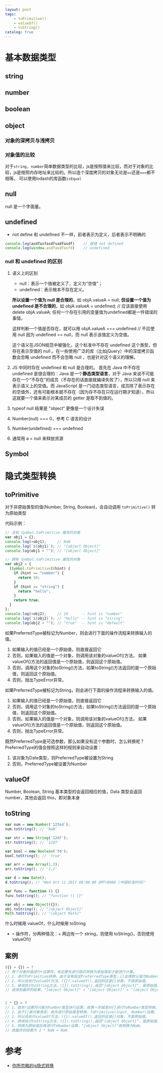 ```yaml
---
layout: post
tags: 
    - toPrimitive()
    - valueOf()
    - toString()
catalog: true
---
```



# 基本数据类型
## string
## number
## boolean
## object
### 对象的深拷贝与浅拷贝
### 对象值的比较

对于`string, number`简单数据类型的比较，js是按照值来比较，而对于对象的比较，js是按照内存地址来比较的。所以连个深度拷贝的对象无论是`==`还是`===`都不相等。
可以使用lodash的库函数`isEqual`

## null
null 是一个字面量。

## undefined
- not define 和 undefined 不一样，前者表示为定义，后者表示不明确的
```js
console.log(asdfasfasdfsadfasdf)    // 报错 not defined
console.log(window.asdfasdfasfd)    // undefined
```

### null 和 undefined 的区别
1. 语义上的区别
   - null：表示一个值被定义了，定义为“空值”；
   - undefined：表示根本不存在定义。
    
    **所以设置一个值为 null 是合理的**，如
    objA.valueA = null;
    **但设置一个值为 undefined 是不合理的**，如
    objA.valueA = undefined; // 应该直接使用 delete objA.valueA; 任何一个存在引用的变量值为undefined都是一件错误的事情。

    这样判断一个值是否存在，就可以用
    objA.valueA === undefined // 不应使用 null 因为 undefined == null，而 null 表示该值定义为空值。

    这个语义在JSON规范中被强化，这个标准中不存在 undefined 这个类型，但存在表示空值的 null 。在一些使用广泛的库（比如jQuery）中的深度拷贝函数会忽略 undefined 而不会忽略 null ，也是针对这个语义的理解。
2. JS 中同时存在 undefined 和 null 是合理的。
   首先在 Java 中不存在 undefined 是很合理的：Java 是一个**静态类型语言**，对于 Java 来说不可能存在一个“不存在”的成员（不存在的话直接就编译失败了），所以只用 null 来表示语义上的空值。而 JavaScript 是一门动态类型语言，成员除了表示存在的空值外，还有可能根本就不存在（因为存不存在只在运行期才知道），所以这就要一个值来表示对某成员的 getter 是取不到值的。
3. typeof null 结果是 ”object“ 更像是一个设计失误
4. Number(null) === 0，参考 C 语言的设计
5. Number(undefined) === undefined
6. 通常用 a = null 来释放资源

## Symbol

# 隐式类型转换
## toPrimitive
对于非原始类型的值(Number, String, Boolean)，会自动调用 `toPrimitive()` 转为原始类型

代码示例：
```js
// 没有 Symbol.toPrimitive 属性的对象
var obj1 = {};
console.log(+obj1);     // NaN
console.log(`${obj1}`); // "[object Object]"
console.log(obj1 + ""); // "[object Object]"

// 拥有 Symbol.toPrimitive 属性的对象
var obj2 = {
  [Symbol.toPrimitive](hint) {
    if (hint == "number") {
      return 10;
    }
    if (hint == "string") {
      return "hello";
    }
    return true;
  }
};
console.log(+obj2);     // 10      -- hint is "number"
console.log(`${obj2}`); // "hello" -- hint is "string"
console.log(obj2 + ""); // "true"  -- hint is "default"
```

如果PreferredType被标记为Number，则会进行下面的操作流程来转换输入的值。
1. 如果输入的值已经是一个原始值，则直接返回它
2. 否则，如果输入的值是一个对象，则调用该对象的valueOf()方法，
   如果valueOf()方法的返回值是一个原始值，则返回这个原始值。
3. 否则，调用这个对象的toString()方法，如果toString()方法返回的是一个原始值，则返回这个原始值。
4. 否则，抛出TypeError异常。

如果PreferredType被标记为String，则会进行下面的操作流程来转换输入的值。
1. 如果输入的值已经是一个原始值，则直接返回它
2. 否则，调用这个对象的toString()方法，如果toString()方法返回的是一个原始值，则返回这个原始值。
3. 否则，如果输入的值是一个对象，则调用该对象的valueOf()方法，
   如果valueOf()方法的返回值是一个原始值，则返回这个原始值。
4. 否则，抛出TypeError异常。

既然PreferredType是可选参数，那么如果没有这个参数时，怎么转换呢？PreferredType的值会按照这样的规则来自动设置：
1. 该对象为Date类型，则PreferredType被设置为String
2. 否则，PreferredType被设置为Number

## valueOf
Number, Boolean, String 基本类型的会返回相应的值，Data 类型会返回 number，其他会返回 this，即对象本身

## toString
```js
var num = new Number('123sd');
num.toString(); // 'NaN'

var str = new String('12df');
str.toString(); // '12df'

var bool = new Boolean('fd');
bool.toString(); // 'true'

var arr = new Array(1,2);
arr.toString(); // '1,2'

var d = new Date();
d.toString(); // "Wed Oct 11 2017 08:00:00 GMT+0800 (中国标准时间)"

var func = function () {}
func.toString(); // "function () {}"

var obj = new Object({});
obj.toString(); // "[object Object]"
Math.toString(); // "[object Math]"
```

什么时候用 valueOf，什么时候用 toString
- `+` 操作符，分两种情况：+ 两边有一个 string，则使用 toString()，否则使用 valueOf()

## 案例
```js
({} + {}) = ?
// 两个对象的值进行+运算符，肯定要先进行隐式转换为原始类型才能进行计算。
// 1、进行ToPrimitive转换，由于没有指定PreferredType类型，{}会使默认值为Number，进行ToPrimitive(input, Number)运算。
// 2、所以会执行valueOf方法，({}).valueOf(),返回的还是{}对象，不是原始值。
// 3、继续执行toString方法，({}).toString(),返回"[object Object]"，是原始值。
// 故得到最终的结果，"[object Object]" + "[object Object]" = "[object Object][object Object]"


2 * {} = ?
// 1、首先*运算符只能对number类型进行运算，故第一步就是对{}进行ToNumber类型转换。
// 2、由于{}是对象类型，故先进行原始类型转换，ToPrimitive(input, Number)运算。
// 3、所以会执行valueOf方法，({}).valueOf(),返回的还是{}对象，不是原始值。
// 4、继续执行toString方法，({}).toString(),返回"[object Object]"，是原始值。
// 5、转换为原始值后再进行ToNumber运算，"[object Object]"就转换为NaN。
// 故最终的结果为 2 * NaN = NaN
```

# 参考
- [你所忽略的js隐式转换](https://juejin.im/post/5a7172d9f265da3e3245cbca)
